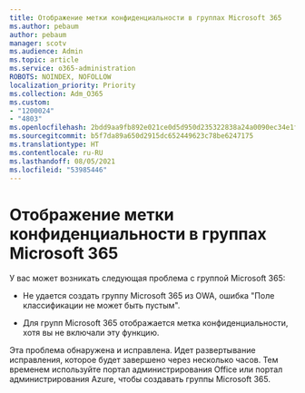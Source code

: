 ```yaml
---
title: Отображение метки конфиденциальности в группах Microsoft 365
ms.author: pebaum
author: pebaum
manager: scotv
ms.audience: Admin
ms.topic: article
ms.service: o365-administration
ROBOTS: NOINDEX, NOFOLLOW
localization_priority: Priority
ms.collection: Adm_O365
ms.custom:
- "1200024"
- "4803"
ms.openlocfilehash: 2bdd9aa9fb892e021ce0d5d950d235322838a24a0090ec34e1fe040cb1473113
ms.sourcegitcommit: b5f7da89a650d2915dc652449623c78be6247175
ms.translationtype: HT
ms.contentlocale: ru-RU
ms.lasthandoff: 08/05/2021
ms.locfileid: "53985446"
---
```

# <a name="microsoft-365-groups-showing-sensitivity-label"></a>Отображение метки конфиденциальности в группах Microsoft 365

У вас может возникать следующая проблема с группой Microsoft 365:

- Не удается создать группу Microsoft 365 из OWA, ошибка "Поле классификации не может быть пустым".

- Для групп Microsoft 365 отображается метка конфиденциальности, хотя вы не включали эту функцию.

Эта проблема обнаружена и исправлена. Идет развертывание исправления, которое будет завершено через несколько часов. Тем временем используйте портал администрирования Office или портал администрирования Azure, чтобы создавать группы Microsoft 365.  
